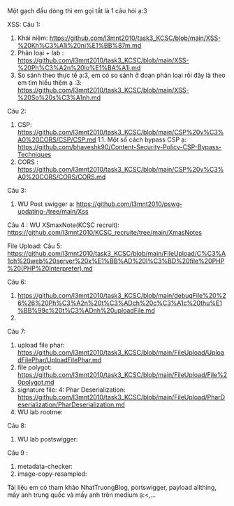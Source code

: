 Một gạch đầu dòng thì em gọi tắt là 1 câu hỏi ạ:3

XSS:
Câu 1:

1. Khái niệm: https://github.com/l3mnt2010/task3_KCSC/blob/main/XSS-%20Kh%C3%A1i%20ni%E1%BB%87m.md
2. Phân loại + lab : https://github.com/l3mnt2010/task3_KCSC/blob/main/XSS-%20Ph%C3%A2n%20lo%E1%BA%A1i.md
3. So sánh theo thực tế ạ:3, em có so sánh ở đoạn phân loại rồi đây là theo em tìm hiểu thêm ạ :3:
https://github.com/l3mnt2010/task3_KCSC/blob/main/XSS-%20So%20s%C3%A1nh.md

Câu 2:
1. CSP: https://github.com/l3mnt2010/task3_KCSC/blob/main/CSP%20v%C3%A0%20CORS/CSP/CSP.md
1.1. Một số cách bypass CSP ạ: https://github.com/bhaveshk90/Content-Security-Policy-CSP-Bypass-Techniques
2. CORS : https://github.com/l3mnt2010/task3_KCSC/blob/main/CSP%20v%C3%A0%20CORS/CORS/CORS.md

Câu 3:
1. WU Post swigger ạ:
https://github.com/l3mnt2010/pswg-updating-/tree/main/Xss

Câu 4 :  WU XSmaxNote(KCSC recruit):
https://github.com/l3mnt2010/KCSC_recruite/tree/main/XmasNotes

File Upload:
Câu 5: 
https://github.com/l3mnt2010/task3_KCSC/blob/main/FileUpload/C%C3%A1ch%20web%20server%20x%E1%BB%AD%20l%C3%BD%20file%20PHP%20(PHP%20Interpreter).md

Câu 6:
1. https://github.com/l3mnt2010/task3_KCSC/blob/main/debugFile%20%26%26%20Ph%C3%A2n%20t%C3%ADch%20c%C3%A1c%20thu%E1%BB%99c%20t%C3%ADnh%20uploadFile.md
2. 


Câu 7:
1. upload file phar: https://github.com/l3mnt2010/task3_KCSC/blob/main/FileUpload/UploadFilePhar/UploadFilePhar.md
2. file polygot: https://github.com/l3mnt2010/task3_KCSC/blob/main/FileUpload/File%20polygot.md
3. signature file:
4: Phar Deserialization: https://github.com/l3mnt2010/task3_KCSC/blob/main/FileUpload/PharDeserialization/PharDeserialization.md
5. WU lab rootme: 

Câu 8:  
1. WU lab postswigger:

Câu 9 : 
1. metadata-checker:
2. image-copy-resampled:





















Tài liệu em có tham khảo NhatTruongBlog, portswigger, payload allthing, mấy anh trung quốc và mấy anh trên medium ạ:<,...